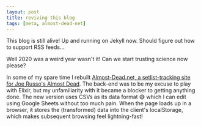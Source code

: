 ```yaml
---
layout: post
title: reviving this blog
tags: [meta, almost-dead-net]
---
```


This blog is still alive!
Up and running on Jekyll now.
Should figure out how to support RSS feeds...

Well 2020 was a weird year wasn't it!
Can we start trusting science now please?

In some of my spare time I rebuilt [Almost-Dead.net, a setlist-tracking site for Joe Russo's Almost Dead](http://almost-dead.net).
The back-end was to be my excuse to play with Elixir, but my unfamiliarity with it became a blocker to getting anything done.
The new version uses CSVs as its data format 😅 which I can edit using Google Sheets without too much pain.
When the page loads up in a browser, it stores the (transformed) data into the client's localStorage, which makes subsequent browsing feel lightning-fast!
